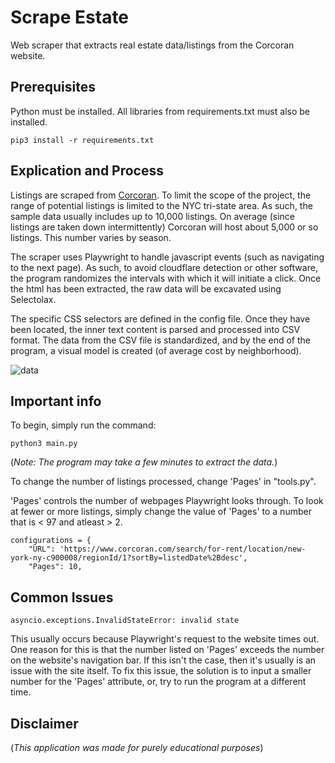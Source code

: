 <h1> Scrape Estate</h1>

Web scraper that extracts real estate data/listings from the Corcoran website. 

## Prerequisites 

Python must be installed. All libraries from requirements.txt must also be installed. 

```
pip3 install -r requirements.txt
```

## Explication and Process

Listings are scraped from [Corcoran](https://www.corcoran.com/search/for-rent/location/new-york-ny-c900008/regionId/1?sortBy=listedDate%2Bdesc). To limit the scope of the project, the range of potential listings is limited to the NYC tri-state area. As such, the sample data usually includes up to 10,000 listings. On average (since listings are taken down intermittently) Corcoran will host about 5,000 or so listings. This number varies by season. 

The scraper uses Playwright to handle javascript events (such as navigating to the next page). As such, to avoid cloudflare detection or other software, the program randomizes the intervals with which it will initiate a click. Once the html has been extracted, the raw data will be excavated using Selectolax. 

The specific CSS selectors are defined in the config file. Once they have been located, the inner text content is parsed and processed into CSV format. The data from the CSV file is standardized, and by the end of the program, a visual model is created (of average cost by neighborhood). 

![data](https://ibb.co/sjCbcnG)

## Important info 

To begin, simply run the command: 

```python3 main.py```

(*Note: The program may take a few minutes to extract the data.*)

To change the number of listings processed, change 'Pages' in "tools.py".

'Pages' controls the number of webpages Playwright looks through. To look at fewer or more listings, simply change the value of 'Pages' to a number that is < 97 and atleast > 2. 

```
configurations = {
    "URL": 'https://www.corcoran.com/search/for-rent/location/new-york-ny-c900008/regionId/1?sortBy=listedDate%2Bdesc',
    "Pages": 10,
```
## Common Issues 

```asyncio.exceptions.InvalidStateError: invalid state```

This usually occurs because Playwright's request to the website times out. One reason for this is that the number listed on 'Pages' exceeds the number on the website's navigation bar. If this isn't the case, then it's usually is an issue with the site itself. To fix this issue, the solution is to input a smaller number for the 'Pages' attribute, or, try to run the program at a different time. 

## Disclaimer

(*This application was made for purely educational purposes*)
